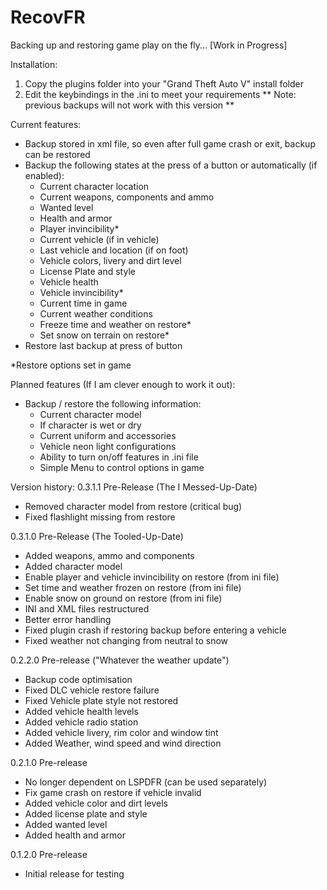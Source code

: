 # RecovFR
Backing up and restoring game play on the fly... [Work in Progress]

Installation: 
1. Copy the plugins folder into your "Grand Theft Auto V" install folder 
2. Edit the keybindings in the .ini to meet your requirements
** Note: previous backups will not work with this version **

Current features:
- Backup stored in xml file, so even after full game crash or exit, backup can be restored
- Backup the following states at the press of a button or automatically (if enabled): 
  - Current character location
  - Current weapons, components and ammo
  - Wanted level
  - Health and armor
  - Player invincibility* 
  - Current vehicle (if in vehicle)
  - Last vehicle and location (if on foot)
  - Vehicle colors, livery and dirt level
  - License Plate and style
  - Vehicle health
  - Vehicle invincibility*
  - Current time in game
  - Current weather conditions
  - Freeze time and weather on restore*
  - Set snow on terrain on restore*
- Restore last backup at press of button

*Restore options set in game

Planned features (If I am clever enough to work it out): 
- Backup / restore the following information: 
  - Current character model
  - If character is wet or dry
  - Current uniform and accessories
  - Vehicle neon light configurations
  - Ability to turn on/off features in .ini file
  - Simple Menu to control options in game

Version history: 
0.3.1.1 Pre-Release (The I Messed-Up-Date)
- Removed character model from restore (critical bug)
- Fixed flashlight missing from restore

0.3.1.0 Pre-Release (The Tooled-Up-Date)
- Added weapons, ammo and components
- Added character model
- Enable player and vehicle invincibility on restore (from ini file)
- Set time and weather frozen on restore (from ini file)
- Enable snow on ground on restore (from ini file)
- INI and XML files restructured
- Better error handling
- Fixed plugin crash if restoring backup before entering a vehicle
- Fixed weather not changing from neutral to snow

0.2.2.0 Pre-release ("Whatever the weather update")
- Backup code optimisation
- Fixed DLC vehicle restore failure
- Fixed Vehicle plate style not restored
- Added vehicle health levels
- Added vehicle radio station
- Added vehicle livery, rim color and window tint
- Added Weather, wind speed and wind direction


0.2.1.0 Pre-release
- No longer dependent on LSPDFR (can be used separately)
- Fix game crash on restore if vehicle invalid
- Added vehicle color and dirt levels
- Added license plate and style
- Added wanted level
- Added health and armor

0.1.2.0 Pre-release
- Initial release for testing

